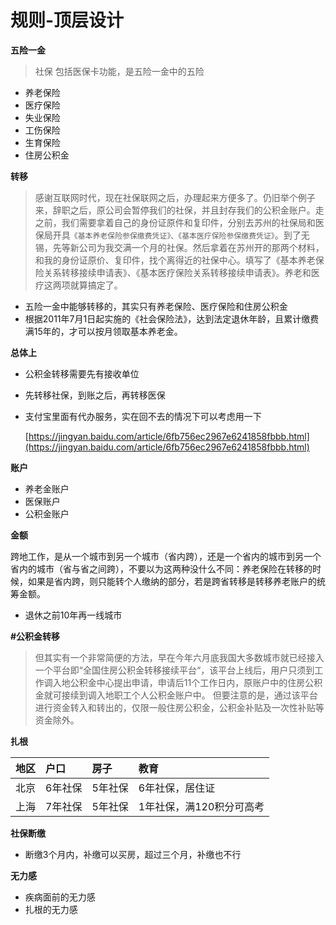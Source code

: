 # 规则-顶层设计



**五险一金**

> 社保 包括医保卡功能，是五险一金中的五险

* 养老保险
* 医疗保险
* 失业保险
* 工伤保险
* 生育保险
* 住房公积金

**转移**

> 感谢互联网时代，现在社保联网之后，办理起来方便多了。仍旧举个例子来，辞职之后，原公司会暂停我们的社保，并且封存我们的公积金账户。走之前，我们需要拿着自己的身份证原件和复印件，分别去苏州的社保局和医保局开具`《基本养老保险参保缴费凭证》、《基本医疗保险参保缴费凭证》`。到了无锡，先等新公司为我交满一个月的社保。然后拿着在苏州开的那两个材料，和我的身份证原价、复印件，找个离得近的社保中心。填写了《基本养老保险关系转移接续申请表》、《基本医疗保险关系转移接续申请表》。养老和医疗这两项就算搞定了。

* 五险一金中能够转移的，其实只有养老保险、医疗保险和住房公积金
* 根据2011年7月1日起实施的《社会保险法》，达到法定退休年龄，且累计缴费满15年的，才可以按月领取基本养老金。

**总体上**

* 公积金转移需要先有接收单位
* 先转移社保，到账之后，再转移医保
* 支付宝里面有代办服务，实在回不去的情况下可以考虑用一下

  [https://jingyan.baidu.com/article/6fb756ec2967e6241858fbbb.html](https://jingyan.baidu.com/article/6fb756ec2967e6241858fbbb.html)

**账户**

* 养老金账户
* 医保账户
* 公积金账户

**金额**

跨地工作，是从一个城市到另一个城市（省内跨），还是一个省内的城市到另一个省内的城市（省与省之间跨），不要以为这两种没什么不同：养老保险在转移的时候，如果是省内跨，则只能转个人缴纳的部分，若是跨省转移是转移养老账户的统筹金额。

* 退休之前10年再一线城市

**\#公积金转移**

> 但其实有一个非常简便的方法，早在今年六月底我国大多数城市就已经接入一个平台即“全国住房公积金转移接续平台“，该平台上线后，用户只须到工作调入地公积金中心提出申请，申请后11个工作日内，原账户中的住房公积金就可接续到调入地职工个人公积金账户中。 但要注意的是，通过该平台进行资金转入和转出的，仅限一般住房公积金，公积金补贴及一次性补贴等资金除外。

**扎根**

| 地区 | 户口 | 房子 | 教育 |
| :--- | :--- | :--- | :--- |
| 北京 | 6年社保 | 5年社保 | 6年社保，居住证 |
| 上海 | 7年社保 | 5年社保 | 1年社保，满120积分可高考 |

**社保断缴**

* 断缴3个月内，补缴可以买房，超过三个月，补缴也不行

**无力感**

* 疾病面前的无力感
* 扎根的无力感

